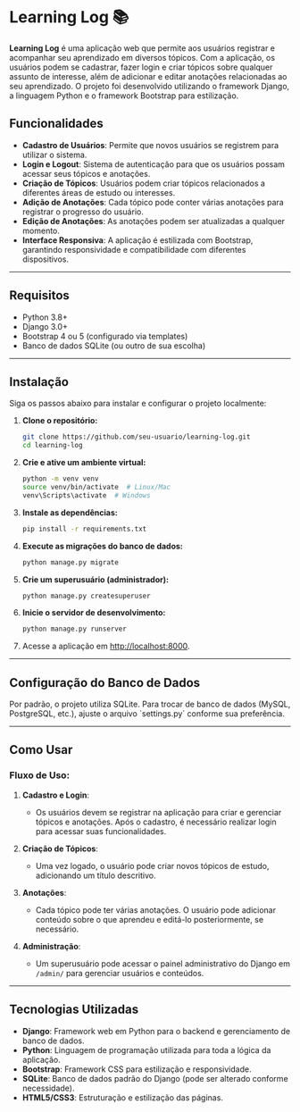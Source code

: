 # Learning Log 📚

**Learning Log** é uma aplicação web que permite aos usuários registrar e acompanhar seu aprendizado em diversos tópicos. Com a aplicação, os usuários podem se cadastrar, fazer login e criar tópicos sobre qualquer assunto de interesse, além de adicionar e editar anotações relacionadas ao seu aprendizado. O projeto foi desenvolvido utilizando o framework Django, a linguagem Python e o framework Bootstrap para estilização.

## Funcionalidades

- **Cadastro de Usuários**: Permite que novos usuários se registrem para utilizar o sistema.
- **Login e Logout**: Sistema de autenticação para que os usuários possam acessar seus tópicos e anotações.
- **Criação de Tópicos**: Usuários podem criar tópicos relacionados a diferentes áreas de estudo ou interesses.
- **Adição de Anotações**: Cada tópico pode conter várias anotações para registrar o progresso do usuário.
- **Edição de Anotações**: As anotações podem ser atualizadas a qualquer momento.
- **Interface Responsiva**: A aplicação é estilizada com Bootstrap, garantindo responsividade e compatibilidade com diferentes dispositivos.
---
## Requisitos

- Python 3.8+
- Django 3.0+
- Bootstrap 4 ou 5 (configurado via templates)
- Banco de dados SQLite (ou outro de sua escolha)
---
## Instalação

Siga os passos abaixo para instalar e configurar o projeto localmente:

1. **Clone o repositório:**
   ```bash
   git clone https://github.com/seu-usuario/learning-log.git
   cd learning-log
   ```

2. **Crie e ative um ambiente virtual:**
   ```bash
   python -m venv venv
   source venv/bin/activate  # Linux/Mac
   venv\Scripts\activate  # Windows
   ```

3. **Instale as dependências:**
   ```bash
   pip install -r requirements.txt
   ```

4. **Execute as migrações do banco de dados:**
   ```bash
   python manage.py migrate
   ```

5. **Crie um superusuário (administrador):**
   ```bash
   python manage.py createsuperuser
   ```

6. **Inicie o servidor de desenvolvimento:**
   ```bash
   python manage.py runserver
   ```

7. Acesse a aplicação em [http://localhost:8000](http://localhost:8000).
---
## Configuração do Banco de Dados

<p>Por padrão, o projeto utiliza SQLite. Para trocar de banco de dados (MySQL, PostgreSQL, etc.), ajuste o arquivo `settings.py` conforme sua preferência.</p>

---

## Como Usar

### Fluxo de Uso:

1. **Cadastro e Login**:
   - Os usuários devem se registrar na aplicação para criar e gerenciar tópicos e anotações. Após o cadastro, é necessário realizar login para acessar suas funcionalidades.

2. **Criação de Tópicos**:
   - Uma vez logado, o usuário pode criar novos tópicos de estudo, adicionando um título descritivo.

3. **Anotações**:
   - Cada tópico pode ter várias anotações. O usuário pode adicionar conteúdo sobre o que aprendeu e editá-lo posteriormente, se necessário.

4. **Administração**:
   - Um superusuário pode acessar o painel administrativo do Django em `/admin/` para gerenciar usuários e conteúdos.
---
## Tecnologias Utilizadas

- **Django**: Framework web em Python para o backend e gerenciamento de banco de dados.
- **Python**: Linguagem de programação utilizada para toda a lógica da aplicação.
- **Bootstrap**: Framework CSS para estilização e responsividade.
- **SQLite**: Banco de dados padrão do Django (pode ser alterado conforme necessidade).
- **HTML5/CSS3**: Estruturação e estilização das páginas.